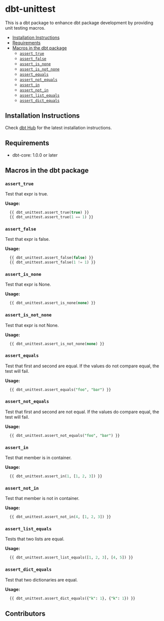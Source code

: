 # dbt-unittest
This is a dbt package to enhance dbt package development by providing unit testing macros.

<!-- toc -->

- [Installation Instructions](#installation-instructions)
- [Requirements](#requirements)
- [Macros in the dbt package](#macros-in-the-dbt-package)
  * [`assert_true`](#assert_true)
  * [`assert_false`](#assert_false)
  * [`assert_is_none`](#assert_is_none)
  * [`assert_is_not_none`](#assert_is_not_none)
  * [`assert_equals`](#assert_equals)
  * [`assert_not_equals`](#assert_not_equals)
  * [`assert_in`](#assert_in)
  * [`assert_not_in`](#assert_not_in)
  * [`assert_list_equals`](#assert_list_equals)
  * [`assert_dict_equals`](#assert_dict_equals)

<!-- tocstop -->

## Installation Instructions
Check [dbt Hub](https://hub.getdbt.com/yu-iskw/dbt_unittest/latest/) for the latest installation instructions.

## Requirements
- dbt-core: 1.0.0 or later

## Macros in the dbt package

### `assert_true`
Test that expr is true.

**Usage:**
```sql
  {{ dbt_unittest.assert_true(true) }}
  {{ dbt_unittest.assert_true(1 == 1) }}
```

### `assert_false`
Test that expr is false.

**Usage:**
```sql
  {{ dbt_unittest.assert_false(false) }}
  {{ dbt_unittest.assert_false(1 != 1) }}
```

### `assert_is_none`
Test that expr is None.

**Usage:**
```sql
  {{ dbt_unittest.assert_is_none(none) }}
```

### `assert_is_not_none`
Test that expr is not None.

**Usage:**
```sql
  {{ dbt_unittest.assert_is_not_none(none) }}
```

### `assert_equals`
Test that first and second are equal. 
If the values do not compare equal, the test will fail.

**Usage:**
```sql
  {{ dbt_unittest.assert_equals("foo", "bar") }}
```

### `assert_not_equals`
Test that first and second are not equal. 
If the values do compare equal, the test will fail.

**Usage:**
```sql
  {{ dbt_unittest.assert_not_equals("foo", "bar") }}
```

### `assert_in`
Test that member is in container.

**Usage:**
```sql
  {{ dbt_unittest.assert_in(1, [1, 2, 3]) }}
```

### `assert_not_in`
Test that member is not in container.

**Usage:**
```sql
  {{ dbt_unittest.assert_not_in(4, [1, 2, 3]) }}
```

### `assert_list_equals`
Tests that two lists are equal. 

**Usage:**
```sql
  {{ dbt_unittest.assert_list_equals([1, 2, 3], [4, 5]) }}
```

### `assert_dict_equals`
Test that two dictionaries are equal.

**Usage:**
```sql
  {{ dbt_unittest.assert_dict_equals({"k": 1}, {"k": 1}) }}
```

## Contributors
<!-- readme: contributors -start -->
<!-- readme: contributors -end -->

